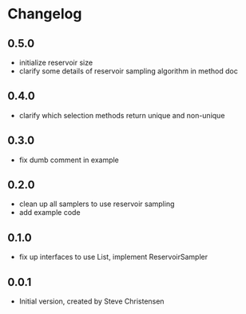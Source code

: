 # Changelog

## 0.5.0

- initialize reservoir size
- clarify some details of reservoir sampling algorithm in method doc

## 0.4.0

- clarify which selection methods return unique and non-unique

## 0.3.0

- fix dumb comment in example

## 0.2.0

- clean up all samplers to use reservoir sampling
- add example code

## 0.1.0

- fix up interfaces to use List, implement ReservoirSampler

## 0.0.1

- Initial version, created by Steve Christensen
